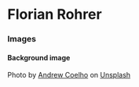 
# Florian Rohrer

### Images

#### Background image

Photo by <a href="https://unsplash.com/@andrewcoelho?utm_source=unsplash&utm_medium=referral&utm_content=creditCopyText">Andrew Coelho</a> on <a href="https://unsplash.com/photos/aL7SA1ASVdQ?utm_source=unsplash&utm_medium=referral&utm_content=creditCopyText">Unsplash</a>
  